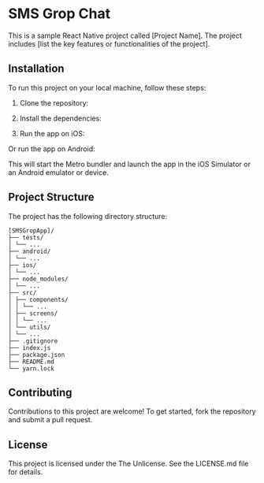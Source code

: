 # SMS Grop Chat

This is a sample React Native project called [Project Name]. The project includes [list the key features or functionalities of the project].

## Installation

To run this project on your local machine, follow these steps:

1. Clone the repository:

2. Install the dependencies:


3. Run the app on iOS:


Or run the app on Android:


This will start the Metro bundler and launch the app in the iOS Simulator or an Android emulator or device.

## Project Structure

The project has the following directory structure:

    [SMSGropApp]/
    ├── tests/
    │ └── ...
    ├── android/
    │ └── ...
    ├── ios/
    │ └── ...
    ├── node_modules/
    │ └── ...
    ├── src/
    │ ├── components/
    │ │ └── ...
    │ ├── screens/
    │ │ └── ...
    │ └── utils/
    │ └── ...
    ├── .gitignore
    ├── index.js
    ├── package.json
    ├── README.md
    └── yarn.lock


## Contributing

Contributions to this project are welcome! To get started, fork the repository and submit a pull request.

## License

This project is licensed under the The Unlicense. See the LICENSE.md file for details.

